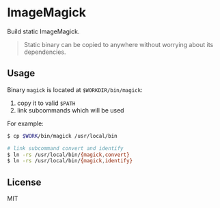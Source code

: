 # ImageMagick

Build static ImageMagick.

> Static binary can be copied to anywhere without worrying about its dependencies.

## Usage

Binary `magick` is located at `$WORKDIR/bin/magick`:

1. copy it to valid `$PATH`
2. link subcommands which will be used

For example:

```sh
$ cp $WORK/bin/magick /usr/local/bin

# link subcommand convert and identify
$ ln -rs /usr/local/bin/{magick,convert}
$ ln -rs /usr/local/bin/{magick,identify}
```

## License

MIT
